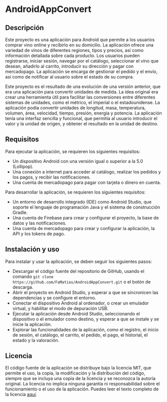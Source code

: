 # AndroidAppConvert

## Descripción

Este proyecto es una aplicación para Android que permite a los usuarios comprar vino online y recibirlo en su domicilio. La aplicación ofrece una variedad de vinos de diferentes regiones, tipos y precios, así como información detallada sobre cada producto. Los usuarios pueden registrarse, iniciar sesión, navegar por el catálogo, seleccionar el vino que desean, añadirlo al carrito, introducir su dirección y pagar con mercadopago. La aplicación se encarga de gestionar el pedido y el envío, así como de notificar al usuario sobre el estado de su compra.

Este proyecto es el resultado de una evolución de una versión anterior, que era una aplicación para convertir unidades de medida. La idea original era crear una herramienta útil para facilitar las conversiones entre diferentes sistemas de unidades, como el métrico, el imperial o el estadounidense. La aplicación podía convertir unidades de longitud, masa, temperatura, volumen, área, velocidad, tiempo, presión, energía y potencia. La aplicación tenía una interfaz sencilla y funcional, que permitía al usuario introducir el valor y la unidad de origen, y obtener el resultado en la unidad de destino.

## Requisitos

Para ejecutar la aplicación, se requieren los siguientes requisitos:

- Un dispositivo Android con una versión igual o superior a la 5.0 (Lollipop).
- Una conexión a internet para acceder al catálogo, realizar los pedidos y los pagos, y recibir las notificaciones.
- Una cuenta de mercadopago para pagar con tarjeta o dinero en cuenta.

Para desarrollar la aplicación, se requieren los siguientes requisitos:

- Un entorno de desarrollo integrado (IDE) como Android Studio, que soporte el lenguaje de programación Java y el sistema de construcción Gradle.
- Una cuenta de Firebase para crear y configurar el proyecto, la base de datos y las notificaciones.
- Una cuenta de mercadopago para crear y configurar la aplicación, la API y los tokens de pago.

## Instalación y uso

Para instalar y usar la aplicación, se deben seguir los siguientes pasos:

- Descargar el código fuente del repositorio de GitHub, usando el comando `git clone https://github.com/FaMatias/AndroidAppConvert.git` o el botón de descarga.
- Abrir el proyecto en Android Studio, y esperar a que se sincronicen las dependencias y se configure el entorno.
- Conectar el dispositivo Android al ordenador, o crear un emulador virtual, y habilitar el modo de depuración USB.
- Ejecutar la aplicación desde Android Studio, seleccionando el dispositivo o el emulador como destino, y esperar a que se instale y se inicie la aplicación.
- Explorar las funcionalidades de la aplicación, como el registro, el inicio de sesión, el catálogo, el carrito, el pedido, el pago, el historial, el estado y la valoración.

## Licencia

El código fuente de la aplicación se distribuye bajo la licencia MIT, que permite el uso, la copia, la modificación y la distribución del código, siempre que se incluya una copia de la licencia y se reconozca la autoría original. La licencia no implica ninguna garantía ni responsabilidad sobre el funcionamiento o el uso de la aplicación. Puedes leer el texto completo de la licencia [aquí](https://github.com/FaMatias/AndroidAppConvert/blob/master/LICENSE).
